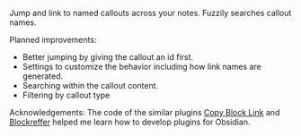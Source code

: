 Jump and link to named callouts across your notes. Fuzzily searches callout names.

Planned improvements:
- Better jumping by giving the callout an id first. 
- Settings to customize the behavior including how link names are generated.
- Searching within the callout content.
- Filtering by callout type

Acknowledgements: The code of the similar plugins [Copy Block Link](https://github.com/mgmeyers/obsidian-copy-block-link) and [Blockreffer](https://github.com/tyler-dot-earth/obsidian-blockreffer) helped me learn how to develop plugins for Obsidian.
